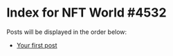 # Index for NFT World #4532
Posts will be displayed in the order below:

- [Your first post](./001-first.md)

